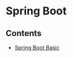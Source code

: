 # Spring Boot

## Contents

- [Spring Boot Basic](https://github.com/solarsdev/TIL/blob/master/SpringBoot/spring_boot_basic.md)
